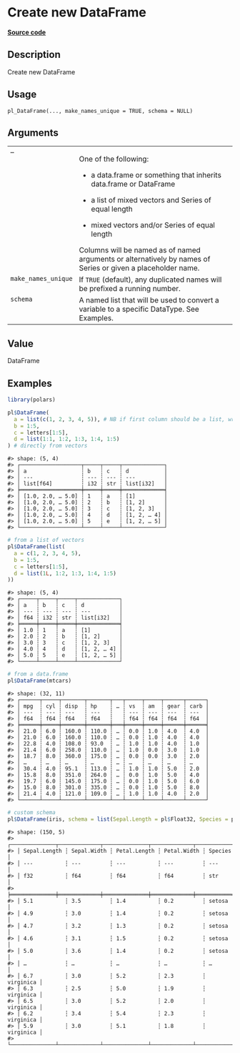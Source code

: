 

# Create new DataFrame

[**Source code**](https://github.com/pola-rs/r-polars/tree/main/R/dataframe__frame.R#L267)

## Description

Create new DataFrame

## Usage

<pre><code class='language-R'>pl_DataFrame(..., make_names_unique = TRUE, schema = NULL)
</code></pre>

## Arguments

<table>
<tr>
<td style="white-space: nowrap; font-family: monospace; vertical-align: top">
<code id="pl_DataFrame_:_...">…</code>
</td>
<td>

One of the following:

<ul>
<li>

a data.frame or something that inherits data.frame or DataFrame

</li>
<li>

a list of mixed vectors and Series of equal length

</li>
<li>

mixed vectors and/or Series of equal length

</li>
</ul>
Columns will be named as of named arguments or alternatively by names of
Series or given a placeholder name.
</td>
</tr>
<tr>
<td style="white-space: nowrap; font-family: monospace; vertical-align: top">
<code id="pl_DataFrame_:_make_names_unique">make_names_unique</code>
</td>
<td>
If <code>TRUE</code> (default), any duplicated names will be prefixed a
running number.
</td>
</tr>
<tr>
<td style="white-space: nowrap; font-family: monospace; vertical-align: top">
<code id="pl_DataFrame_:_schema">schema</code>
</td>
<td>
A named list that will be used to convert a variable to a specific
DataType. See Examples.
</td>
</tr>
</table>

## Value

DataFrame

## Examples

``` r
library(polars)

pl$DataFrame(
  a = list(c(1, 2, 3, 4, 5)), # NB if first column should be a list, wrap it in a Series
  b = 1:5,
  c = letters[1:5],
  d = list(1:1, 1:2, 1:3, 1:4, 1:5)
) # directly from vectors
```

    #> shape: (5, 4)
    #> ┌───────────────────┬─────┬─────┬─────────────┐
    #> │ a                 ┆ b   ┆ c   ┆ d           │
    #> │ ---               ┆ --- ┆ --- ┆ ---         │
    #> │ list[f64]         ┆ i32 ┆ str ┆ list[i32]   │
    #> ╞═══════════════════╪═════╪═════╪═════════════╡
    #> │ [1.0, 2.0, … 5.0] ┆ 1   ┆ a   ┆ [1]         │
    #> │ [1.0, 2.0, … 5.0] ┆ 2   ┆ b   ┆ [1, 2]      │
    #> │ [1.0, 2.0, … 5.0] ┆ 3   ┆ c   ┆ [1, 2, 3]   │
    #> │ [1.0, 2.0, … 5.0] ┆ 4   ┆ d   ┆ [1, 2, … 4] │
    #> │ [1.0, 2.0, … 5.0] ┆ 5   ┆ e   ┆ [1, 2, … 5] │
    #> └───────────────────┴─────┴─────┴─────────────┘

``` r
# from a list of vectors
pl$DataFrame(list(
  a = c(1, 2, 3, 4, 5),
  b = 1:5,
  c = letters[1:5],
  d = list(1L, 1:2, 1:3, 1:4, 1:5)
))
```

    #> shape: (5, 4)
    #> ┌─────┬─────┬─────┬─────────────┐
    #> │ a   ┆ b   ┆ c   ┆ d           │
    #> │ --- ┆ --- ┆ --- ┆ ---         │
    #> │ f64 ┆ i32 ┆ str ┆ list[i32]   │
    #> ╞═════╪═════╪═════╪═════════════╡
    #> │ 1.0 ┆ 1   ┆ a   ┆ [1]         │
    #> │ 2.0 ┆ 2   ┆ b   ┆ [1, 2]      │
    #> │ 3.0 ┆ 3   ┆ c   ┆ [1, 2, 3]   │
    #> │ 4.0 ┆ 4   ┆ d   ┆ [1, 2, … 4] │
    #> │ 5.0 ┆ 5   ┆ e   ┆ [1, 2, … 5] │
    #> └─────┴─────┴─────┴─────────────┘

``` r
# from a data.frame
pl$DataFrame(mtcars)
```

    #> shape: (32, 11)
    #> ┌──────┬─────┬───────┬───────┬───┬─────┬─────┬──────┬──────┐
    #> │ mpg  ┆ cyl ┆ disp  ┆ hp    ┆ … ┆ vs  ┆ am  ┆ gear ┆ carb │
    #> │ ---  ┆ --- ┆ ---   ┆ ---   ┆   ┆ --- ┆ --- ┆ ---  ┆ ---  │
    #> │ f64  ┆ f64 ┆ f64   ┆ f64   ┆   ┆ f64 ┆ f64 ┆ f64  ┆ f64  │
    #> ╞══════╪═════╪═══════╪═══════╪═══╪═════╪═════╪══════╪══════╡
    #> │ 21.0 ┆ 6.0 ┆ 160.0 ┆ 110.0 ┆ … ┆ 0.0 ┆ 1.0 ┆ 4.0  ┆ 4.0  │
    #> │ 21.0 ┆ 6.0 ┆ 160.0 ┆ 110.0 ┆ … ┆ 0.0 ┆ 1.0 ┆ 4.0  ┆ 4.0  │
    #> │ 22.8 ┆ 4.0 ┆ 108.0 ┆ 93.0  ┆ … ┆ 1.0 ┆ 1.0 ┆ 4.0  ┆ 1.0  │
    #> │ 21.4 ┆ 6.0 ┆ 258.0 ┆ 110.0 ┆ … ┆ 1.0 ┆ 0.0 ┆ 3.0  ┆ 1.0  │
    #> │ 18.7 ┆ 8.0 ┆ 360.0 ┆ 175.0 ┆ … ┆ 0.0 ┆ 0.0 ┆ 3.0  ┆ 2.0  │
    #> │ …    ┆ …   ┆ …     ┆ …     ┆ … ┆ …   ┆ …   ┆ …    ┆ …    │
    #> │ 30.4 ┆ 4.0 ┆ 95.1  ┆ 113.0 ┆ … ┆ 1.0 ┆ 1.0 ┆ 5.0  ┆ 2.0  │
    #> │ 15.8 ┆ 8.0 ┆ 351.0 ┆ 264.0 ┆ … ┆ 0.0 ┆ 1.0 ┆ 5.0  ┆ 4.0  │
    #> │ 19.7 ┆ 6.0 ┆ 145.0 ┆ 175.0 ┆ … ┆ 0.0 ┆ 1.0 ┆ 5.0  ┆ 6.0  │
    #> │ 15.0 ┆ 8.0 ┆ 301.0 ┆ 335.0 ┆ … ┆ 0.0 ┆ 1.0 ┆ 5.0  ┆ 8.0  │
    #> │ 21.4 ┆ 4.0 ┆ 121.0 ┆ 109.0 ┆ … ┆ 1.0 ┆ 1.0 ┆ 4.0  ┆ 2.0  │
    #> └──────┴─────┴───────┴───────┴───┴─────┴─────┴──────┴──────┘

``` r
# custom schema
pl$DataFrame(iris, schema = list(Sepal.Length = pl$Float32, Species = pl$String))
```

    #> shape: (150, 5)
    #> ┌──────────────┬─────────────┬──────────────┬─────────────┬───────────┐
    #> │ Sepal.Length ┆ Sepal.Width ┆ Petal.Length ┆ Petal.Width ┆ Species   │
    #> │ ---          ┆ ---         ┆ ---          ┆ ---         ┆ ---       │
    #> │ f32          ┆ f64         ┆ f64          ┆ f64         ┆ str       │
    #> ╞══════════════╪═════════════╪══════════════╪═════════════╪═══════════╡
    #> │ 5.1          ┆ 3.5         ┆ 1.4          ┆ 0.2         ┆ setosa    │
    #> │ 4.9          ┆ 3.0         ┆ 1.4          ┆ 0.2         ┆ setosa    │
    #> │ 4.7          ┆ 3.2         ┆ 1.3          ┆ 0.2         ┆ setosa    │
    #> │ 4.6          ┆ 3.1         ┆ 1.5          ┆ 0.2         ┆ setosa    │
    #> │ 5.0          ┆ 3.6         ┆ 1.4          ┆ 0.2         ┆ setosa    │
    #> │ …            ┆ …           ┆ …            ┆ …           ┆ …         │
    #> │ 6.7          ┆ 3.0         ┆ 5.2          ┆ 2.3         ┆ virginica │
    #> │ 6.3          ┆ 2.5         ┆ 5.0          ┆ 1.9         ┆ virginica │
    #> │ 6.5          ┆ 3.0         ┆ 5.2          ┆ 2.0         ┆ virginica │
    #> │ 6.2          ┆ 3.4         ┆ 5.4          ┆ 2.3         ┆ virginica │
    #> │ 5.9          ┆ 3.0         ┆ 5.1          ┆ 1.8         ┆ virginica │
    #> └──────────────┴─────────────┴──────────────┴─────────────┴───────────┘

